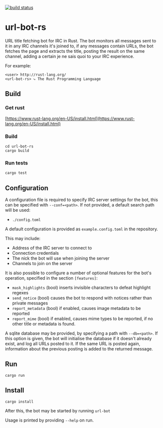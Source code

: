 [![build status](https://api.travis-ci.org/nuxeh/url-bot-rs.png?branch=master)](https://travis-ci.org/nuxeh/url-bot-rs)

# url-bot-rs

URL title fetching bot for IRC in Rust. The bot monitors all messages sent to
it in any IRC channels it's joined to, if any messages contain URLs, the bot
fetches the page and extracts the title, posting the result on the same
channel, adding a certain je ne sais quoi to your IRC experience.

For example:

    <user> http://rust-lang.org/
    <url-bot-rs> ⤷ The Rust Programming Language

## Build

### Get rust

[https://www.rust-lang.org/en-US/install.html](https://www.rust-lang.org/en-US/install.html)

### Build

    cd url-bot-rs
    cargo build

### Run tests

    cargo test

## Configuration

A configuration file is required to specify IRC server settings for the bot,
this can be specified with `--conf=<path>`. If not provided, a default search
path will be used:

* `./config.toml`

A default configuration is provided as `example.config.toml` in the repository.

This may include:
- Address of the IRC server to connect to
- Connection credentials
- The nick the bot will use when joining the server
- Channels to join on the server

It is also possible to configure a number of optional features for the bot's
operation, specified in the section `[features]`:

- `mask_highlights` (bool) inserts invisible characters to defeat highlight
  regexes
- `send_notice` (bool) causes the bot to respond with notices rather than
  private messages
- `report_metadata` (bool) if enabled, causes image metadata to be reported
- `report_mime` (bool) if enabled, causes mime types to be reported, if no
  other title or metadata is found.

A sqlite database may be provided, by specifying a path with `--db=<path>`. If
this option is given, the bot will initialise the database if it doesn't
already exist, and log all URLs posted to it. If the same URL is posted again,
information about the previous posting is added to the returned message.

## Run

    cargo run

## Install

    cargo install

After this, the bot may be started by running `url-bot`

Usage is printed by providing `--help` on run.
